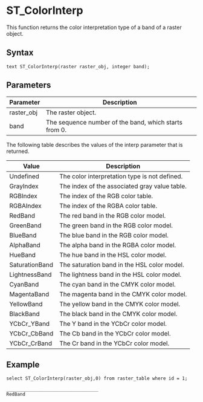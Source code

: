 # ST\_ColorInterp

This function returns the color interpretation type of a band of a raster object.

## Syntax

```
text ST_ColorInterp(raster raster_obj, integer band);
```

## Parameters

|Parameter|Description|
|---------|-----------|
|raster\_obj|The raster object.|
|band|The sequence number of the band, which starts from 0.|

The following table describes the values of the interp parameter that is returned.

|Value|Description|
|-----|-----------|
|Undefined|The color interpretation type is not defined.|
|GrayIndex|The index of the associated gray value table.|
|RGBIndex|The index of the RGB color table.|
|RGBAIndex|The index of the RGBA color table.|
|RedBand|The red band in the RGB color model.|
|GreenBand|The green band in the RGB color model.|
|BlueBand|The blue band in the RGB color model.|
|AlphaBand|The alpha band in the RGBA color model.|
|HueBand|The hue band in the HSL color model.|
|SaturationBand|The saturation band in the HSL color model.|
|LightnessBand|The lightness band in the HSL color model.|
|CyanBand|The cyan band in the CMYK color model.|
|MagentaBand|The magenta band in the CMYK color model.|
|YellowBand|The yellow band in the CMYK color model.|
|BlackBand|The black band in the CMYK color model.|
|YCbCr\_YBand|The Y band in the YCbCr color model.|
|YCbCr\_CbBand|The Cb band in the YCbCr color model.|
|YCbCr\_CrBand|The Cr band in the YCbCr color model.|

## Example

```
select ST_ColorInterp(raster_obj,0) from raster_table where id = 1;

__________________________________
RedBand
```

